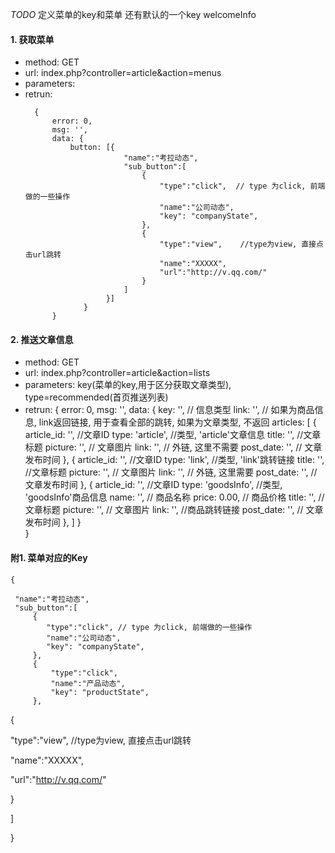 _TODO_ 定义菜单的key和菜单  还有默认的一个key welcomeInfo

















#### 1. 获取菜单

* method: GET
* url: index.php?controller=article&action=menus
* parameters: 
* retrun: 
  ```
    {
        error: 0,
        msg: '',
        data: {
            button: [{
                        "name":"考拉动态",
                        "sub_button":[
                            {    
                                "type":"click",  // type 为click, 前端做的一些操作
                                "name":"公司动态",
                                "key": "companyState",
                            },
                            {
                                "type":"view",    //type为view, 直接点击url跳转
                                "name":"XXXXX",
                                "url":"http://v.qq.com/"
                            }
                        ]
                    }]
               }   
        }
  ```


#### 2. 推送文章信息

* method: GET
* url: index.php?controller=article&action=lists
* parameters: key\(菜单的key,用于区分获取文章类型\), type=recommended\(首页推送列表\)
* retrun: 
        {
            error: 0,
            msg: '',
            data: {
                key: '',   // 信息类型
                link: '',   // 如果为商品信息, link返回链接, 用于查看全部的跳转, 如果为文章类型, 不返回
                articles: [
                {
                    article_id: '', //文章ID
                    type: 'article',  //类型, 'article'文章信息
                    title: '',  //文章标题
                    picture: '', // 文章图片
                    link: '', // 外链, 这里不需要
                    post_date: '', // 文章发布时间
                },
                {
                    article_id: '', //文章ID
                    type: 'link',  //类型, 'link'跳转链接
                    title: '',  //文章标题
                    picture: '', // 文章图片
                    link: '', // 外链, 这里需要
                    post_date: '', // 文章发布时间
                },
                {
                    article_id: '', //文章ID
                    type: 'goodsInfo',  //类型, 'goodsInfo'商品信息
                    name: '',   // 商品名称 
                    price: 0.00,  // 商品价格
                    title: '',  //文章标题
                    picture: '', // 文章图片
                    link: '', //商品跳转链接
                    post_date: '', // 文章发布时间
                },
                ]
            }   
        }

#### 附1. 菜单对应的Key
    {

     "name":"考拉动态",
     "sub_button":[
         {
            "type":"click", // type 为click, 前端做的一些操作
            "name":"公司动态",
            "key": "companyState",
         },
         {
             "type":"click", 
             "name":"产品动态",
             "key": "productState",
         },




 {

 "type":"view", //type为view, 直接点击url跳转

 "name":"XXXXX",

 "url":"http://v.qq.com/"

 }

 ]

 }


